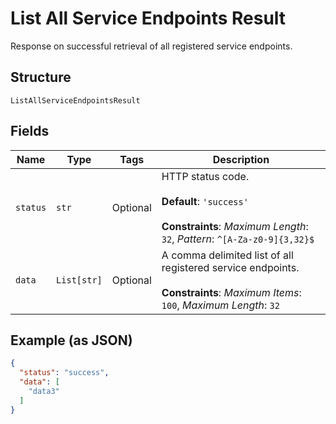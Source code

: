 
# List All Service Endpoints Result

Response on successful retrieval of all registered service endpoints.

## Structure

`ListAllServiceEndpointsResult`

## Fields

| Name | Type | Tags | Description |
|  --- | --- | --- | --- |
| `status` | `str` | Optional | HTTP status code.<br><br>**Default**: `'success'`<br><br>**Constraints**: *Maximum Length*: `32`, *Pattern*: `^[A-Za-z0-9]{3,32}$` |
| `data` | `List[str]` | Optional | A comma delimited list of all registered service endpoints.<br><br>**Constraints**: *Maximum Items*: `100`, *Maximum Length*: `32` |

## Example (as JSON)

```json
{
  "status": "success",
  "data": [
    "data3"
  ]
}
```

